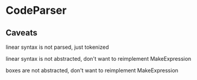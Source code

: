 
# CodeParser



## Caveats


linear syntax is not parsed, just tokenized

linear syntax is not abstracted, don't want to reimplement MakeExpression

boxes are not abstracted, don't want to reimplement MakeExpression






